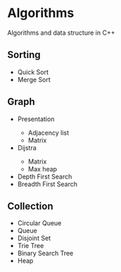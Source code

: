 <h1>Algorithms</h1>
<p>Algorithms and data structure in C++</p>

<h2>Sorting</h2>
<ul>
    <li>Quick Sort</li>
    <li>Merge Sort</li>
</ul>
<h2>Graph</h2>
<ul>
    <li>Presentation</li>
        <ul>
            <li>Adjacency list</li>
            <li>Matrix</li>
        </ul>
    <li>Dijstra</li>
        <ul>
            <li>Matrix</li>
            <li>Max heap</li>
        </ul>
    <li>Depth First Search</li>
    <li>Breadth First Search</li>
</ul>
<h2>Collection</h2>
<ul>
    <li>Circular Queue</li>
    <li>Queue</li>
    <li>Disjoint Set</li>
    <li>Trie Tree</li>
    <li>Binary Search Tree</li>
    <li>Heap</li>
</ul>
